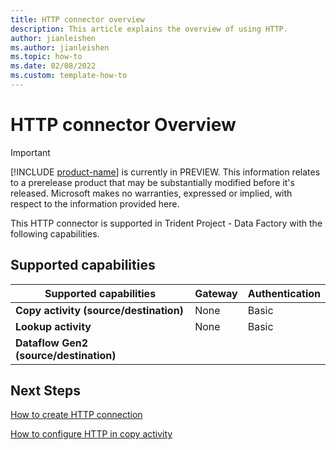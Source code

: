 ```yaml
---
title: HTTP connector overview
description: This article explains the overview of using HTTP.
author: jianleishen
ms.author: jianleishen
ms.topic: how-to
ms.date: 02/08/2022
ms.custom: template-how-to 
---
```


# HTTP connector Overview

> [!IMPORTANT]
> [!INCLUDE [product-name](../includes/product-name.md)] is currently in PREVIEW.
> This information relates to a prerelease product that may be substantially modified before it's released. Microsoft makes no warranties, expressed or implied, with respect to the information provided here.

This HTTP connector is supported in Trident Project  - Data Factory with the following capabilities.

## Supported capabilities

| Supported capabilities | Gateway | Authentication |
| --- | --- | ---|
| **Copy activity (source/destination)** | None | Basic |
| **Lookup activity** | None | Basic |
| **Dataflow Gen2 (source/destination)** |  |  |

## Next Steps

[How to create HTTP connection](connector-http.md)

[How to configure HTTP in copy activity](connector-http-copy-activity.md)